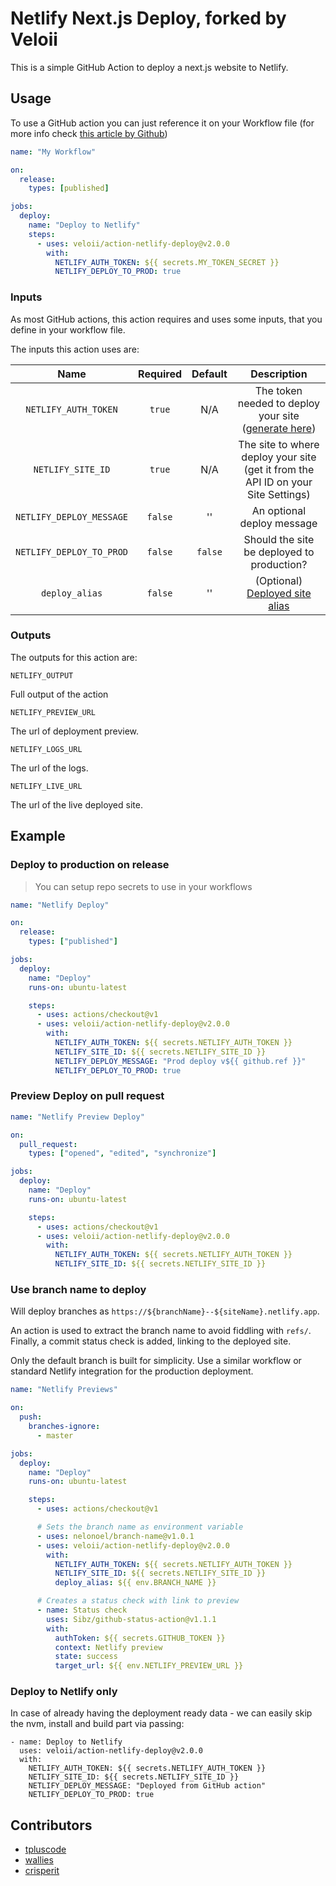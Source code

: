 # Netlify Next.js Deploy, forked by Veloii

This is a simple GitHub Action to deploy a next.js website to Netlify.

## Usage

To use a GitHub action you can just reference it on your Workflow file
(for more info check [this article by Github](https://help.github.com/en/actions/automating-your-workflow-with-github-actions/configuring-a-workflow))

```yml
name: "My Workflow"

on:
  release:
    types: [published]

jobs:
  deploy:
    name: "Deploy to Netlify"
    steps:
      - uses: veloii/action-netlify-deploy@v2.0.0
        with:
          NETLIFY_AUTH_TOKEN: ${{ secrets.MY_TOKEN_SECRET }}
          NETLIFY_DEPLOY_TO_PROD: true
```

### Inputs

As most GitHub actions, this action requires and uses some inputs, that you define in
your workflow file.

The inputs this action uses are:

|           Name           | Required | Default |                                                       Description                                                        |
| :----------------------: | :------: | :-----: | :----------------------------------------------------------------------------------------------------------------------: |
|   `NETLIFY_AUTH_TOKEN`   |  `true`  |   N/A   | The token needed to deploy your site ([generate here](https://app.netlify.com/user/applications#personal-access-tokens)) |
|    `NETLIFY_SITE_ID`     |  `true`  |   N/A   |                    The site to where deploy your site (get it from the API ID on your Site Settings)                     |
| `NETLIFY_DEPLOY_MESSAGE` | `false`  |   ''    |                                                An optional deploy message                                                |
| `NETLIFY_DEPLOY_TO_PROD` | `false`  | `false` |                                        Should the site be deployed to production?                                        |
|      `deploy_alias`      | `false`  |   ''    |                        (Optional) [Deployed site alias](https://cli.netlify.com/commands/deploy)                         |

### Outputs

The outputs for this action are:

`NETLIFY_OUTPUT`

Full output of the action

`NETLIFY_PREVIEW_URL`

The url of deployment preview.

`NETLIFY_LOGS_URL`

The url of the logs.

`NETLIFY_LIVE_URL`

The url of the live deployed site.

## Example

### Deploy to production on release

> You can setup repo secrets to use in your workflows

```yml
name: "Netlify Deploy"

on:
  release:
    types: ["published"]

jobs:
  deploy:
    name: "Deploy"
    runs-on: ubuntu-latest

    steps:
      - uses: actions/checkout@v1
      - uses: veloii/action-netlify-deploy@v2.0.0
        with:
          NETLIFY_AUTH_TOKEN: ${{ secrets.NETLIFY_AUTH_TOKEN }}
          NETLIFY_SITE_ID: ${{ secrets.NETLIFY_SITE_ID }}
          NETLIFY_DEPLOY_MESSAGE: "Prod deploy v${{ github.ref }}"
          NETLIFY_DEPLOY_TO_PROD: true
```

### Preview Deploy on pull request

```yml
name: "Netlify Preview Deploy"

on:
  pull_request:
    types: ["opened", "edited", "synchronize"]

jobs:
  deploy:
    name: "Deploy"
    runs-on: ubuntu-latest

    steps:
      - uses: actions/checkout@v1
      - uses: veloii/action-netlify-deploy@v2.0.0
        with:
          NETLIFY_AUTH_TOKEN: ${{ secrets.NETLIFY_AUTH_TOKEN }}
          NETLIFY_SITE_ID: ${{ secrets.NETLIFY_SITE_ID }}
```

### Use branch name to deploy

Will deploy branches as `https://${branchName}--${siteName}.netlify.app`.

An action is used to extract the branch name to avoid fiddling with `refs/`. Finally, a commit status check is added, linking to the deployed site.

Only the default branch is built for simplicity. Use a similar workflow or standard Netlify integration for the production deployment.

```yml
name: "Netlify Previews"

on:
  push:
    branches-ignore:
      - master

jobs:
  deploy:
    name: "Deploy"
    runs-on: ubuntu-latest

    steps:
      - uses: actions/checkout@v1

      # Sets the branch name as environment variable
      - uses: nelonoel/branch-name@v1.0.1
      - uses: veloii/action-netlify-deploy@v2.0.0
        with:
          NETLIFY_AUTH_TOKEN: ${{ secrets.NETLIFY_AUTH_TOKEN }}
          NETLIFY_SITE_ID: ${{ secrets.NETLIFY_SITE_ID }}
          deploy_alias: ${{ env.BRANCH_NAME }}

      # Creates a status check with link to preview
      - name: Status check
        uses: Sibz/github-status-action@v1.1.1
        with:
          authToken: ${{ secrets.GITHUB_TOKEN }}
          context: Netlify preview
          state: success
          target_url: ${{ env.NETLIFY_PREVIEW_URL }}
```

### Deploy to Netlify only

In case of already having the deployment ready data - we can easily skip the nvm, install and build part via passing:

```
- name: Deploy to Netlify
  uses: veloii/action-netlify-deploy@v2.0.0
  with:
    NETLIFY_AUTH_TOKEN: ${{ secrets.NETLIFY_AUTH_TOKEN }}
    NETLIFY_SITE_ID: ${{ secrets.NETLIFY_SITE_ID }}
    NETLIFY_DEPLOY_MESSAGE: "Deployed from GitHub action"
    NETLIFY_DEPLOY_TO_PROD: true
```

## Contributors

- [tpluscode](https://github.com/tpluscode)
- [wallies](https://github.com/wallies)
- [crisperit](https://github.com/crisperit)
